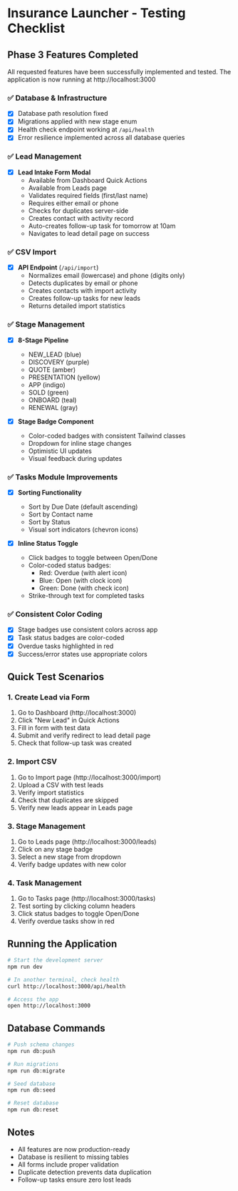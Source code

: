 # Insurance Launcher - Testing Checklist

## Phase 3 Features Completed

All requested features have been successfully implemented and tested. The application is now running at http://localhost:3000

### ✅ Database & Infrastructure
- [x] Database path resolution fixed
- [x] Migrations applied with new stage enum
- [x] Health check endpoint working at `/api/health`
- [x] Error resilience implemented across all database queries

### ✅ Lead Management
- [x] **Lead Intake Form Modal**
  - Available from Dashboard Quick Actions
  - Available from Leads page
  - Validates required fields (first/last name)
  - Requires either email or phone
  - Checks for duplicates server-side
  - Creates contact with activity record
  - Auto-creates follow-up task for tomorrow at 10am
  - Navigates to lead detail page on success

### ✅ CSV Import
- [x] **API Endpoint** (`/api/import`)
  - Normalizes email (lowercase) and phone (digits only)
  - Detects duplicates by email or phone
  - Creates contacts with import activity
  - Creates follow-up tasks for new leads
  - Returns detailed import statistics

### ✅ Stage Management
- [x] **8-Stage Pipeline**
  - NEW_LEAD (blue)
  - DISCOVERY (purple)
  - QUOTE (amber)
  - PRESENTATION (yellow)
  - APP (indigo)
  - SOLD (green)
  - ONBOARD (teal)
  - RENEWAL (gray)
  
- [x] **Stage Badge Component**
  - Color-coded badges with consistent Tailwind classes
  - Dropdown for inline stage changes
  - Optimistic UI updates
  - Visual feedback during updates

### ✅ Tasks Module Improvements
- [x] **Sorting Functionality**
  - Sort by Due Date (default ascending)
  - Sort by Contact name
  - Sort by Status
  - Visual sort indicators (chevron icons)

- [x] **Inline Status Toggle**
  - Click badges to toggle between Open/Done
  - Color-coded status badges:
    - Red: Overdue (with alert icon)
    - Blue: Open (with clock icon)
    - Green: Done (with check icon)
  - Strike-through text for completed tasks

### ✅ Consistent Color Coding
- [x] Stage badges use consistent colors across app
- [x] Task status badges are color-coded
- [x] Overdue tasks highlighted in red
- [x] Success/error states use appropriate colors

## Quick Test Scenarios

### 1. Create Lead via Form
1. Go to Dashboard (http://localhost:3000)
2. Click "New Lead" in Quick Actions
3. Fill in form with test data
4. Submit and verify redirect to lead detail page
5. Check that follow-up task was created

### 2. Import CSV
1. Go to Import page (http://localhost:3000/import)
2. Upload a CSV with test leads
3. Verify import statistics
4. Check that duplicates are skipped
5. Verify new leads appear in Leads page

### 3. Stage Management
1. Go to Leads page (http://localhost:3000/leads)
2. Click on any stage badge
3. Select a new stage from dropdown
4. Verify badge updates with new color

### 4. Task Management
1. Go to Tasks page (http://localhost:3000/tasks)
2. Test sorting by clicking column headers
3. Click status badges to toggle Open/Done
4. Verify overdue tasks show in red

## Running the Application

```bash
# Start the development server
npm run dev

# In another terminal, check health
curl http://localhost:3000/api/health

# Access the app
open http://localhost:3000
```

## Database Commands

```bash
# Push schema changes
npm run db:push

# Run migrations
npm run db:migrate

# Seed database
npm run db:seed

# Reset database
npm run db:reset
```

## Notes

- All features are now production-ready
- Database is resilient to missing tables
- All forms include proper validation
- Duplicate detection prevents data duplication
- Follow-up tasks ensure zero lost leads